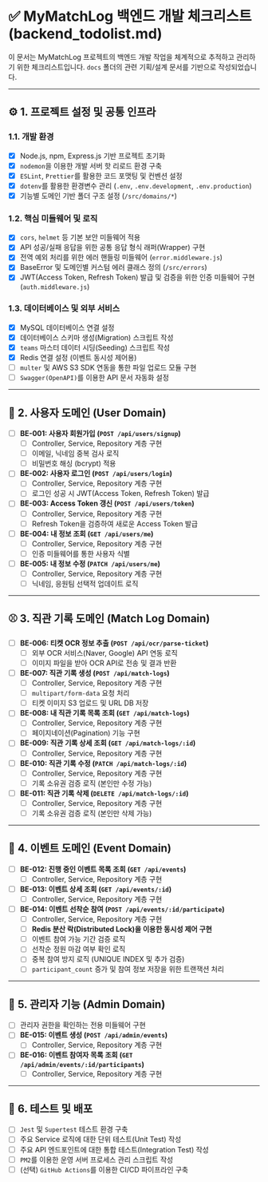 # ✅ MyMatchLog 백엔드 개발 체크리스트 (backend_todolist.md)

이 문서는 MyMatchLog 프로젝트의 백엔드 개발 작업을 체계적으로 추적하고 관리하기 위한 체크리스트입니다. `docs` 폴더의 관련 기획/설계 문서를 기반으로 작성되었습니다.

---

## ⚙️ 1. 프로젝트 설정 및 공통 인프라

### 1.1. 개발 환경
- [x] Node.js, npm, Express.js 기반 프로젝트 초기화
- [x] `nodemon`을 이용한 개발 서버 핫 리로드 환경 구축
- [x] `ESLint`, `Prettier`를 활용한 코드 포맷팅 및 컨벤션 설정
- [x] `dotenv`를 활용한 환경변수 관리 (`.env`, `.env.development`, `.env.production`)
- [x] 기능별 도메인 기반 폴더 구조 설정 (`/src/domains/*`)

### 1.2. 핵심 미들웨어 및 로직
- [x] `cors`, `helmet` 등 기본 보안 미들웨어 적용
- [x] API 성공/실패 응답을 위한 공통 응답 형식 래퍼(Wrapper) 구현
- [x] 전역 예외 처리를 위한 에러 핸들링 미들웨어 (`error.middleware.js`)
- [x] BaseError 및 도메인별 커스텀 에러 클래스 정의 (`/src/errors`)
- [x] JWT(Access Token, Refresh Token) 발급 및 검증을 위한 인증 미들웨어 구현 (`auth.middleware.js`)

### 1.3. 데이터베이스 및 외부 서비스
- [x] MySQL 데이터베이스 연결 설정
- [x] 데이터베이스 스키마 생성(Migration) 스크립트 작성
- [x] `teams` 마스터 데이터 시딩(Seeding) 스크립트 작성
- [x] Redis 연결 설정 (이벤트 동시성 제어용)
- [ ] `multer` 및 AWS S3 SDK 연동을 통한 파일 업로드 모듈 구현
- [ ] `Swagger(OpenAPI)`를 이용한 API 문서 자동화 설정

---

## 👤 2. 사용자 도메인 (User Domain)

- [ ] **BE-001: 사용자 회원가입 (`POST /api/users/signup`)**
  - [ ] Controller, Service, Repository 계층 구현
  - [ ] 이메일, 닉네임 중복 검사 로직
  - [ ] 비밀번호 해싱 (bcrypt) 적용
- [ ] **BE-002: 사용자 로그인 (`POST /api/users/login`)**
  - [ ] Controller, Service, Repository 계층 구현
  - [ ] 로그인 성공 시 JWT(Access Token, Refresh Token) 발급
- [ ] **BE-003: Access Token 갱신 (`POST /api/users/token`)**
  - [ ] Controller, Service, Repository 계층 구현
  - [ ] Refresh Token을 검증하여 새로운 Access Token 발급
- [ ] **BE-004: 내 정보 조회 (`GET /api/users/me`)**
  - [ ] Controller, Service, Repository 계층 구현
  - [ ] 인증 미들웨어를 통한 사용자 식별
- [ ] **BE-005: 내 정보 수정 (`PATCH /api/users/me`)**
  - [ ] Controller, Service, Repository 계층 구현
  - [ ] 닉네임, 응원팀 선택적 업데이트 로직

---

## ⚾ 3. 직관 기록 도메인 (Match Log Domain)

- [ ] **BE-006: 티켓 OCR 정보 추출 (`POST /api/ocr/parse-ticket`)**
  - [ ] 외부 OCR 서비스(Naver, Google) API 연동 로직
  - [ ] 이미지 파일을 받아 OCR API로 전송 및 결과 반환
- [ ] **BE-007: 직관 기록 생성 (`POST /api/match-logs`)**
  - [ ] Controller, Service, Repository 계층 구현
  - [ ] `multipart/form-data` 요청 처리
  - [ ] 티켓 이미지 S3 업로드 및 URL DB 저장
- [ ] **BE-008: 내 직관 기록 목록 조회 (`GET /api/match-logs`)**
  - [ ] Controller, Service, Repository 계층 구현
  - [ ] 페이지네이션(Pagination) 기능 구현
- [ ] **BE-009: 직관 기록 상세 조회 (`GET /api/match-logs/:id`)**
  - [ ] Controller, Service, Repository 계층 구현
- [ ] **BE-010: 직관 기록 수정 (`PATCH /api/match-logs/:id`)**
  - [ ] Controller, Service, Repository 계층 구현
  - [ ] 기록 소유권 검증 로직 (본인만 수정 가능)
- [ ] **BE-011: 직관 기록 삭제 (`DELETE /api/match-logs/:id`)**
  - [ ] Controller, Service, Repository 계층 구현
  - [ ] 기록 소유권 검증 로직 (본인만 삭제 가능)

---

## 🎉 4. 이벤트 도메인 (Event Domain)

- [ ] **BE-012: 진행 중인 이벤트 목록 조회 (`GET /api/events`)**
  - [ ] Controller, Service, Repository 계층 구현
- [ ] **BE-013: 이벤트 상세 조회 (`GET /api/events/:id`)**
  - [ ] Controller, Service, Repository 계층 구현
- [ ] **BE-014: 이벤트 선착순 참여 (`POST /api/events/:id/participate`)**
  - [ ] Controller, Service, Repository 계층 구현
  - [ ] **Redis 분산 락(Distributed Lock)을 이용한 동시성 제어 구현**
  - [ ] 이벤트 참여 가능 기간 검증 로직
  - [ ] 선착순 정원 마감 여부 확인 로직
  - [ ] 중복 참여 방지 로직 (UNIQUE INDEX 및 추가 검증)
  - [ ] `participant_count` 증가 및 참여 정보 저장을 위한 트랜잭션 처리

---

## 👑 5. 관리자 기능 (Admin Domain)

- [ ] 관리자 권한을 확인하는 전용 미들웨어 구현
- [ ] **BE-015: 이벤트 생성 (`POST /api/admin/events`)**
  - [ ] Controller, Service, Repository 계층 구현
- [ ] **BE-016: 이벤트 참여자 목록 조회 (`GET /api/admin/events/:id/participants`)**
  - [ ] Controller, Service, Repository 계층 구현

---

## 🧪 6. 테스트 및 배포

- [ ] `Jest` 및 `Supertest` 테스트 환경 구축
- [ ] 주요 Service 로직에 대한 단위 테스트(Unit Test) 작성
- [ ] 주요 API 엔드포인트에 대한 통합 테스트(Integration Test) 작성
- [ ] `PM2`를 이용한 운영 서버 프로세스 관리 스크립트 작성
- [ ] (선택) `GitHub Actions`를 이용한 CI/CD 파이프라인 구축 